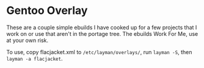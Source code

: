 Gentoo Overlay
==============

These are a couple simple ebuilds I have cooked up for a few projects that I
work on or use that aren't in the portage tree.  The ebuilds Work For Me, use
at your own risk.

To use, copy flacjacket.xml to `/etc/layman/overlays/`, run `layman -S`, then
`layman -a flacjacket`.
